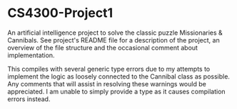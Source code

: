 # CS4300-Project1
An artificial intelligence project to solve the classic puzzle Missionaries &amp; Cannibals. See project's README file for a description of the project, an overview of the file structure and the occasional comment about implementation. 

This compiles with several generic type errors due to my attempts to implement the logic as loosely connected to the Cannibal class as possible. Any comments that will assist in resolving these warnings would be appreciated. I am unable to simply provide a type as it causes compilation errors instead.
